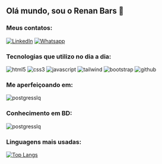 ## Olá mundo, sou o Renan Bars 👋

### Meus contatos:
[![LinkedIn](https://img.shields.io/badge/LinkedIn-0077B5?style=for-the-badge&logo=linkedin&logoColor=white)](https://www.linkedin.com/in/renanbars/) [![Whatsapp](https://img.shields.io/badge/WhatsApp-25D366?style=for-the-badge&logo=whatsapp&logoColor=white)](https://api.whatsapp.com/send/?phone=5519992817355&text&type=phone_number&app_absent=0)

### Tecnologias que utilizo no dia a dia:
<div style="display: inline_block">
<img alt="html5" src="https://img.shields.io/badge/HTML5-E34F26?style=for-the-badge&logo=html5&logoColor=white">
<img alt="css3" src="https://img.shields.io/badge/CSS3-1572B6?style=for-the-badge&logo=css3&logoColor=white">
<img alt="javascript" src="https://img.shields.io/badge/JavaScript-323330?style=for-the-badge&logo=javascript&logoColor=F7DF1E">
<img alt="tailwind" src="https://img.shields.io/badge/Tailwind_CSS-38B2AC?style=for-the-badge&logo=tailwind-css&logoColor=white">
<img alt="bootstrap" src="https://img.shields.io/badge/Bootstrap-563D7C?style=for-the-badge&logo=bootstrap&logoColor=white">
<img alt="github" src="https://img.shields.io/badge/GitHub-100000?style=for-the-badge&logo=github&logoColor=white">
</div>

### Me aperfeiçoando em:
<img alt="postgresslq" src="https://img.shields.io/badge/React-20232A?style=for-the-badge&logo=react&logoColor=61DAFB">

### Conhecimento em BD:
<img alt="postgresslq" src="https://img.shields.io/badge/PostgreSQL-316192?style=for-the-badge&logo=postgresql&logoColor=white">

### Linguagens mais usadas:
[![Top Langs](https://github-readme-stats.vercel.app/api/top-langs/?username=anuraghazra)](https://github.com/anuraghazra/github-readme-stats)


<!--### Resumo Github:
![Bars's GitHub stats](https://github-readme-stats.vercel.app/api?username=dev-bars&show_icons=true&theme=dark)
-->




	







<!--
**dev-bars/dev-bars** is a ✨ _special_ ✨ repository because its `README.md` (this file) appears on your GitHub profile.

Here are some ideas to get you started:

- 🔭 I’m currently working on ...
- 🌱 I’m currently learning ...
- 👯 I’m looking to collaborate on ...
- 🤔 I’m looking for help with ...
- 💬 Ask me about ...
- 📫 How to reach me: ...
- 😄 Pronouns: ...
- ⚡ Fun fact: ...
-->
